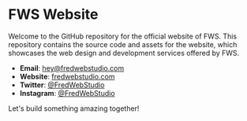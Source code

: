 # FWS Website

Welcome to the GitHub repository for the official website of FWS. This repository contains the source code and assets for the website, which showcases the web design and development services offered by FWS.


- **Email**: hey@fredwebstudio.com
- **Website**: [fredwebstudio.com](http://fredwebstudio.com)
- **Twitter**: [@FredWebStudio](https://twitter.com/FredWebStudio)
- **Instagram**: [@FredWebStudio](https://instagram.com/FredWebStudio)

Let's build something amazing together!

```

